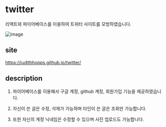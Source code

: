 # twitter
리액트와 파이어베이스를 이용하여 트위터 사이트를 모방하였습니다. 


![image](https://user-images.githubusercontent.com/113181934/216990267-a6c78d69-d9eb-4343-8d9f-d00b8198df30.png)



## site
https://judithhopps.github.io/twitter/


## description

1. 파이어베이스를 이용해서 구글 계정, github 계정, 회원가입 기능을 제공하였습니다.

2. 자신이 쓴 글은 수정, 삭제가 가능하며 타인이 쓴 글은 조회만 가능합니다. 

3. 또한 자신의 계정 닉네임은 수정할 수 있으며 사진 업로드도 가능합니다. 
